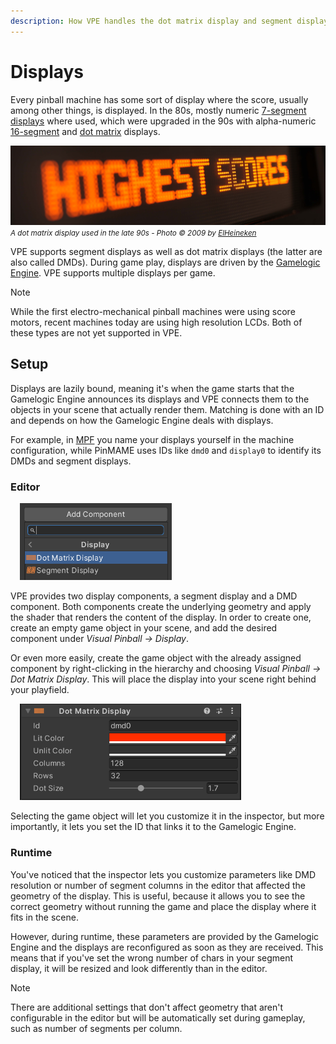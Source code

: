 ```yaml
---
description: How VPE handles the dot matrix display and segment displays.
---
```

# Displays

Every pinball machine has some sort of display where the score, usually among other things, is displayed. In the 80s, mostly numeric [7-segment displays](https://en.wikipedia.org/wiki/Seven-segment_display) where used, which were upgraded in the 90s with alpha-numeric [16-segment](https://en.wikipedia.org/wiki/Sixteen-segment_display) and [dot matrix](https://en.wikipedia.org/wiki/Dot-matrix_display) displays.

![DMD](dmd-game_over.jpg)
<small>*A dot matrix display used in the late 90s - Photo © 2009 by [ElHeineken](https://commons.wikimedia.org/wiki/File:Pinball_Dot_Matrix_Display_-_Demolition_Man.JPG)*</small>

VPE supports segment displays as well as dot matrix displays (the latter are also called DMDs). During game play, displays are driven by the [Gamelogic Engine](gamelogic-engine.md). VPE supports multiple displays per game.

> [!note]
> While the first electro-mechanical pinball machines were using score motors, recent machines today are using high resolution LCDs. Both of these types are not yet supported in VPE.

## Setup

Displays are lazily bound, meaning it's when the game starts that the Gamelogic Engine announces its displays and VPE connects them to the objects in your scene that actually render them. Matching is done with an ID and depends on how the Gamelogic Engine deals with displays. 

For example, in [MPF](../../plugins/mpf/index.md) you name your displays yourself in the machine configuration, while PinMAME uses IDs like `dmd0` and `display0` to identify its DMDs and segment displays.

### Editor

<img src="display-add-component.png" width="243" alt="Add display component" class="img-responsive pull-right" style="margin-left: 15px"/>

VPE provides two display components, a segment display and a DMD component. Both components create the underlying geometry and apply the shader that renders the content of the display. In order to create one, create an empty game object in your scene, and add the desired component under *Visual Pinball -> Display*.

Or even more easily, create the game object with the already assigned component by right-clicking in the hierarchy and choosing *Visual Pinball -> Dot Matrix Display*. This will place the display into your scene right behind your playfield.

<img src="display-dmd-inspector.png" width="354" alt="DMD Inspector" class="img-responsive pull-right" style="margin-left: 15px"/>

Selecting the game object will let you customize it in the inspector, but more importantly, it lets you set the ID that links it to the Gamelogic Engine.

### Runtime

You've noticed that the inspector lets you customize parameters like DMD resolution or number of segment columns in the editor that affected the geometry of the display. This is useful, because it allows you to see the correct geometry without running the game and place the display where it fits in the scene.

However, during runtime, these parameters are provided by the Gamelogic Engine and the displays are reconfigured as soon as they are received. This means that if you've set the wrong number of chars in your segment display, it will be resized and look differently than in the editor.

> [!note]
> There are additional settings that don't affect geometry that aren't configurable in the editor but will be automatically set during gameplay, such as number of segments per column.